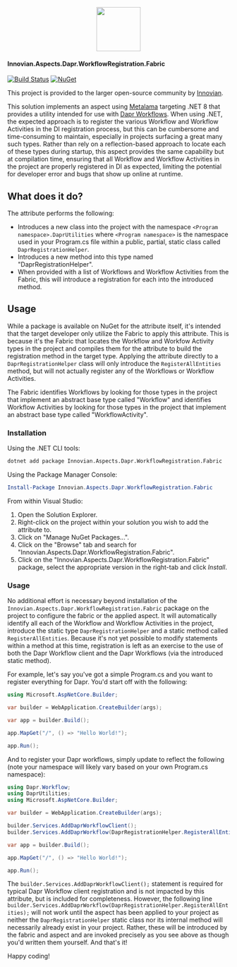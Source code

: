 <a href="https://innovian.net">
	<p align="center">
		<img src="https://innovian.net/img/bluelogo.svg" width="100px"/>
	</p>
</a>

#### Innovian.Aspects.Dapr.WorkflowRegistration.Fabric
[![Build Status](https://dev.azure.com/innovian/Innovian%20Open%20Source/_apis/build/status%2FMetalama%20Aspects%2FInnovian.Aspects.Dapr.WorkflowRegistration.Fabric?branchName=main)](https://dev.azure.com/innovian/Innovian%20Open%20Source/_build/latest?definitionId=337&branchName=main)  [![NuGet](https://img.shields.io/nuget/v/Innovian.Aspects.Dapr.WorkflowRegistration.Fabric.svg)](https://www.nuget.org/packages/Innovian.Aspects.Dapr.WorkflowRegistration.Fabric/)

This project is provided to the larger open-source community by [Innovian](https://innovian.net).

This solution implements an aspect using [Metalama](https://github.com/postsharp/Metalama) targeting .NET 8 that provides a utility intended for use with [Dapr Workflows](https://docs.dapr.io/developing-applications/building-blocks/workflow/workflow-overview/).
When using .NET, the expected approach is to register the various Workflow and Workflow Activities in the DI registration process, but this can be cumbersome and time-consuming to maintain, especially
in projects surfacing a great many such types. Rather than rely on a reflection-based approach to locate each of these types during startup, this aspect provides the same capability but at compilation
time, ensuring that all Workflow and Workflow Activities in the project are properly registered in DI as expected, limiting the potential for developer error and bugs that show up online at runtime.

## What does it do?

The attribute performs the following:
- Introduces a new class into the project with the namespace `<Program namespace>.DaprUtilities` where `<Program namespace>` is the namespace used in your Program.cs file within a public, partial, static class called `DaprRegistrationHelper`.
- Introduces a new method into this type named "DaprRegistrationHelper".
- When provided with a list of Workflows and Workflow Activities from the Fabric, this will introduce a registration for each into the introduced method.

## Usage

While a package is available on NuGet for the attribute itself, it's intended that the target developer only utilize the Fabric to apply this attribute. This is because it's the Fabric that locates the 
Workflow and Workfow Activity types in the project and compiles them for the attribute to build the registration method in the target type. Applying the attribute directly to a `DaprRegistrationHelper` class
will only introduce the `RegisterAllEntities` method, but will not actually register any of the Workflows or Workflow Activities.

The Fabric identifies Workflows by looking for those types in the project that implement an abstract base type called "Workflow" and identifies Workflow Activities by looking for those types 
in the project that implement an abstract base type called "WorkflowActivity".

### Installation

Using the .NET CLI tools:
```sh
dotnet add package Innovian.Aspects.Dapr.WorkflowRegistration.Fabric
```

Using the Package Manager Console:
```powershell
Install-Package Innovian.Aspects.Dapr.WorkflowRegistration.Fabric
```

From within Visual Studio:

1. Open the Solution Explorer.
2. Right-click on the project within your solution you wish to add the attribute to.
3. Click on "Manage NuGet Packages...".
4. Click on the "Browse" tab and search for "Innovian.Aspects.Dapr.WorkflowRegistration.Fabric".
5. Click on the "Innovian.Aspects.Dapr.WorkflowRegistration.Fabric" package, select the appropriate version in the right-tab and click *Install*.

### Usage
No additional effort is necessary beyond installation of the `Innovian.Aspects.Dapr.WorkflowRegistration.Fabric` package on the project to configure the fabric or the applied aspect. It will automatically identify all each of the 
Workflow and Workflow Activities in the project, introduce the static type `DaprRegistrationHelper` and a static method called `RegisterAllEntities`. Because it's not yet possible to modify statements within a method at this time, registration is
left as an exercise to the use of both the Dapr Workflow client and the Dapr Workflows (via the introduced static method).

For example, let's say you've got a simple Program.cs and you want to register everything for Dapr. You'd start off with the following:
```cs
using Microsoft.AspNetCore.Builder;

var builder = WebApplication.CreateBuilder(args);

var app = builder.Build();

app.MapGet("/", () => "Hello World!");

app.Run();
```

And to register your Dapr workflows, simply update to reflect the following (note your namespace will likely vary based on your own Program.cs namespace):
```cs
using Dapr.Workflow;
using DaprUtilities;
using Microsoft.AspNetCore.Builder;

var builder = WebApplication.CreateBuilder(args);

builder.Services.AddDaprWorkflowClient();
builder.Services.AddDaprWorkflow(DaprRegistrationHelper.RegisterAllEntities);

var app = builder.Build();

app.MapGet("/", () => "Hello World!");

app.Run();
```

The `builder.Services.AddDaprWorkflowClient();` statement is required for typical Dapr Workflow client registration and is not impacted by this attribute, but is included for completeness.
However, the following line `builder.Services.AddDaprWorkflow(DaprRegistrationHelper.RegisterAllEntities);` will not work until the aspect has been applied to your project as neither
the `DaprRegistrationHelper` static class nor its internal method will necessarily already exist in your project. Rather, these will be introduced by the fabric and aspect and are
invoked precisely as you see above as though you'd written them yourself. And that's it!

Happy coding!